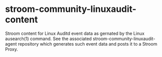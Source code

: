 # stroom-community-linuxaudit-content

Stroom content for Linux Auditd event data as gernated by the Linux ausearch(1) command. See the associated stroom-community-linuxaudit-agent repository which generates such event data and posts it to a Stroom Proxy.
